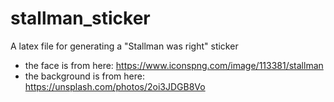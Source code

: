 # stallman_sticker
A latex file for generating a "Stallman was right" sticker

* the face is from here: https://www.iconspng.com/image/113381/stallman
* the background is from here: https://unsplash.com/photos/2oi3JDGB8Vo
